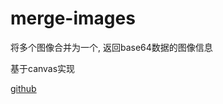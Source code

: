 # merge-images

将多个图像合并为一个, 返回base64数据的图像信息

基于canvas实现

[github](https://github.com/lukechilds/merge-images)